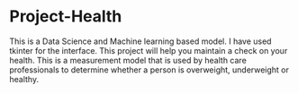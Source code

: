 # Project-Health
This is a Data Science and Machine learning based model. I have used tkinter for the interface.
This project will help you maintain a check on your health. This is a measurement model that is used by health care professionals to determine whether a person is overweight, underweight or healthy.
